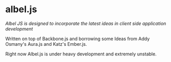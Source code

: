 albel.js
========

_Albel JS is designed to incorporate the latest ideas in client side application development_

Written on top of Backbone.js and borrowing some Ideas from Addy Osmany's Aura.js and Katz's Ember.js.

Right now Albel.js is under heavy development and extremely unstable.